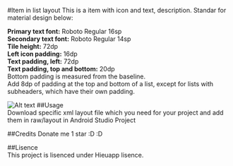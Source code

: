 #Item in list layout
This is a item with icon and text, description. Standar for material design below:  

**Primary text font:** Roboto Regular 16sp  
**Secondary text font:** Roboto Regular 14sp  
**Tile height:** 72dp  
**Left icon padding:** 16dp  
**Text padding, left:** 72dp  
**Text padding, top and bottom:** 20dp  
Bottom padding is measured from the baseline.  
Add 8dp of padding at the top and bottom of a list, except for lists with subheaders, which have their own padding.  

![Alt text](https://github.com/hieuapp/hieuapp-material-layout/blob/master/list/item_relativelayout/image/components_lists_keylines_two5.png "Material")
##Usage  
Download specific xml layout file which you need for your project and add them in raw/layout in Android Studio Project  

##Credits
Donate me 1 star :D :D  

##Lisence  
This project is lisenced under Hieuapp lisence.
